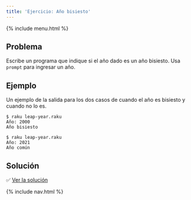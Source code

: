 ```yaml
---
title: 'Ejercicio: Año bisiesto'
---
```


{% include menu.html %}

## Problema

Escribe un programa que indique si el año dado es un año bisiesto. Usa `prompt` para ingresar un año.

## Ejemplo

Un ejemplo de la salida para los dos casos de cuando el año es bisiesto y cuando no lo es.

```console
$ raku leap-year.raku
Año: 2000
Año bisiesto

$ raku leap-year.raku
Año: 2021
Año común
```

## Solución

✅ [Ver la solución](solution)

{% include nav.html %}